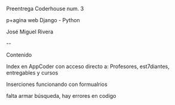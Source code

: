 Preentrega Coderhouse num. 3

p+agina web Django - Python

José Miguel Rivera

--

Contenido

Index en AppCoder con acceso directo a: Profesores, est7diantes, entregables  y cursos

Inserciones funcionando  con formualrios

falta armar búsqueda, hay errores en codigo

